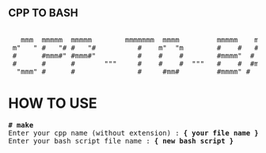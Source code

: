 ## CPP TO BASH

<pre>                                                                             
   mmm  mmmmm  mmmmm        mmmmmmm  mmmm         mmmmm    mm    mmmm  m    m
 m&quot;   &quot; #   &quot;# #   &quot;#          #    m&quot;  &quot;m        #    #   ##   #&quot;   &quot; #    #
 #      #mmm#&quot; #mmm#&quot;          #    #    #        #mmmm&quot;  #  #  &quot;#mmm  #mmmm#
 #      #      #       &quot;&quot;&quot;     #    #    #  &quot;&quot;&quot;   #    #  #mm#      &quot;# #    #
  &quot;mmm&quot; #      #               #     #mm#         #mmmm&quot; #    # &quot;mmm#&quot; #    #
</pre>

# HOW TO USE
<pre>
<b># make</b>
Enter your cpp name (without extension) : <b>{ your file name }</b>
Enter your bash script file name : <b>{ new bash script }</b>
</pre>
